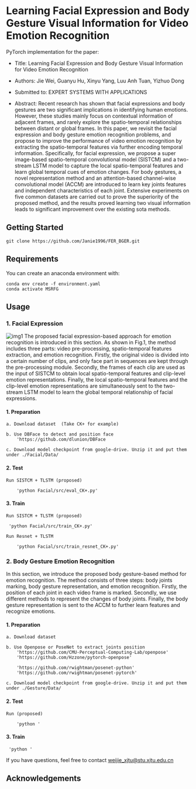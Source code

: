 # Learning Facial Expression and Body Gesture Visual Information for Video Emotion Recognition

PyTorch implementation for the paper:

- Title: Learning Facial Expression and Body Gesture Visual Information for Video Emotion Recognition

- Authors: Jie Wei, Guanyu Hu,  Xinyu Yang, Luu Anh Tuan, Yizhuo Dong

- Submitted to: EXPERT SYSTEMS WITH APPLICATIONS

- Abstract: Recent research has shown that facial expressions and body gestures are two significant implications in identifying human emotions. However, these studies mainly focus on contextual information of adjacent frames, and rarely explore the spatio-temporal relationships between distant or global frames. In this paper, we revisit the facial expression and body gesture emotion recognition problems, and propose to improve the performance of video emotion recognition by extracting the spatio-temporal features via further encoding temporal information. Specifically, for facial expression, we propose a super image-based spatio-temporal convolutional model (SISTCM) and a two-stream LSTM model to capture the local spatio-temporal features and learn global temporal cues of emotion changes. For body gestures, a novel representation method and an attention-based channel-wise convolutional model (ACCM) are introduced to learn key joints features and independent characteristics of each joint. Extensive experiments on five common datasets are carried out to prove the superiority of the proposed method, and the results proved learning two visual information leads to significant improvement over the existing sota methods.  

## Getting Started

```git
git clone https://github.com/Janie1996/FER_BGER.git
```

## Requirements

You can create an anaconda environment with:

```
conda env create -f environment.yaml
conda activate MSRFG
```

## Usage

### 1. Facial Expression
![img1](img1.jpg)
The proposed facial expression-based approach for emotion recognition is introduced in this section. As shown in Fig.1, the method includes three parts: video pre-processing, spatio-temporal features extraction, and emotion recognition. Firstly, the original video is divided into a certain number of clips, and only face part in sequences are kept through the pre-processing module. Secondly, the frames of each clip are used as the input of SISTCM to obtain local spatio-temporal features and clip-level emotion representations. Finally, the local spatio-temporal features and the clip-level emotion representations are simultaneously sent to the two-stream LSTM model to learn the global temporal relationship of facial expressions. 

#### 1. Preparation
    
    a. Download dataset  (Take CK+ for example)

    b. Use DBFace to detect and position face 
        'https://github.com/dlunion/DBFace
    
    c. Download model checkpoint from google-drive. Unzip it and put them under ./Facial/Data/

#### 2. Test
    Run SISTCM + TLSTM (proposed)

        'python Facial/src/eval_CK+.py'

#### 3. Train
    Run SISTCM + TLSTM (proposed)

     'python Facial/src/train_CK+.py'
    
    Run Resnet + TLSTM

        'python Facial/src/train_resnet_CK+.py'

### 2. Body Gesture Emotion Recognition
In this section, we introduce the proposed body gesture-based method for emotion recognition. The method consists of three steps: body joints marking, body gesture representation, and emotion recognition. Firstly, the position of each joint in each video frame is marked. Secondly, we use different methods to represent the changes of body joints. Finally, the body gesture representation is sent to the ACCM to further learn features and recognize emotions.

#### 1. Preparation
    
    a. Download dataset
    
    b. Use Openpose or PoseNet to extract joints position
        'https://github.com/CMU-Perceptual-Computing-Lab/openpose'
        'https://github.com/Hzzone/pytorch-openpose'
        
        'https://github.com/rwightman/posenet-python'
        'https://github.com/rwightman/posenet-pytorch'

    c. Download model checkpoint from google-drive. Unzip it and put them under ./Gesture/Data/

#### 2. Test
    Run (proposed)

        'python '


#### 3. Train
     'python ' 


If you have questions, feel free to contact weijie_xjtu@stu.xjtu.edu.cn

## Acknowledgements

